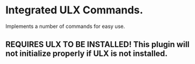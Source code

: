 # Integrated ULX Commands.

Implements a number of commands for easy use.

## REQUIRES ULX TO BE INSTALLED! This plugin will not initialize properly if ULX is not installed.